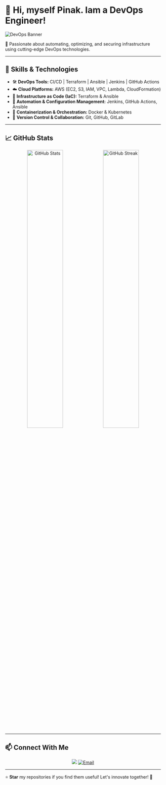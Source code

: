 # 👋 Hi, myself Pinak. Iam a DevOps Engineer!

![DevOps Banner](https://raw.githubusercontent.com/your-github-username/your-github-username/main/devops-banner.png)

🚀 Passionate about automating, optimizing, and securing infrastructure using cutting-edge DevOps technologies.

---

## 🔧 Skills & Technologies

- 🛠 **DevOps Tools:** CI/CD | Terraform | Ansible | Jenkins | GitHub Actions
- ☁️ **Cloud Platforms:** AWS (EC2, S3, IAM, VPC, Lambda, CloudFormation)
- 📜 **Infrastructure as Code (IaC):** Terraform & Ansible
- 🔄 **Automation & Configuration Management:** Jenkins, GitHub Actions, Ansible
- 🐳 **Containerization & Orchestration:** Docker & Kubernetes
- 🔗 **Version Control & Collaboration:** Git, GitHub, GitLab

---

## 📈 GitHub Stats

<p align="center">
  <img src="https://github-readme-stats.vercel.app/api?username=your-github-username&show_icons=true&theme=radical" width="48%" alt="GitHub Stats"/>
  <img src="https://github-readme-streak-stats.herokuapp.com/?user=your-github-username&theme=radical" width="48%" alt="GitHub Streak"/>
</p>

---

## 📫 Connect With Me

<p align="center">
  <a href="https://linkedin.com/in/yourprofile"><img src="https://www.linkedin.com/in/pinak-pani-das-3160b062/"></a>
  <a href="mailto:your-email@example.com"><img src="https://img.shields.io/badge/Email-D14836?style=for-the-badge&logo=gmail&logoColor=white" alt="Email"></a>
</p>

---

⭐ **Star** my repositories if you find them useful! Let's innovate together! 🚀
